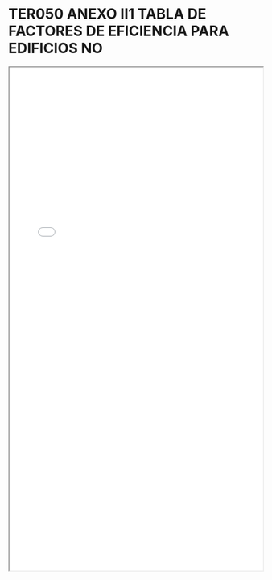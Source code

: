 
# TER050 ANEXO II1 TABLA DE FACTORES DE EFICIENCIA PARA EDIFICIOS NO

<iframe src="../TER050 ANEXO II1 TABLA DE FACTORES DE EFICIENCIA PARA EDIFICIOS NO.pdf" width="100%" height="1000px"></iframe>

